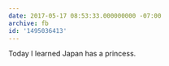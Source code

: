 ```yaml
---
date: 2017-05-17 08:53:33.000000000 -07:00
archive: fb
id: '1495036413'
---
```


Today I learned Japan has a princess.
